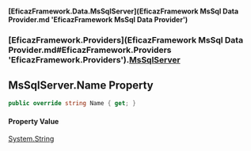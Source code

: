 #### [EficazFramework.Data.MsSqlServer](EficazFramework MsSql Data Provider.md 'EficazFramework MsSql Data Provider')
### [EficazFramework.Providers](EficazFramework MsSql Data Provider.md#EficazFramework.Providers 'EficazFramework.Providers').[MsSqlServer](EficazFramework.Providers/MsSqlServer.md 'EficazFramework.Providers.MsSqlServer')

## MsSqlServer.Name Property

```csharp
public override string Name { get; }
```

#### Property Value
[System.String](https://docs.microsoft.com/en-us/dotnet/api/System.String 'System.String')